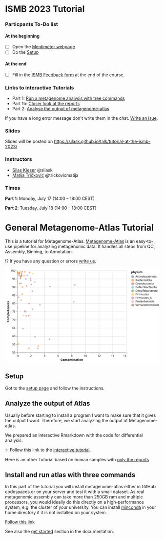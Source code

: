 [Binder_Rstudio]: https://rstudio.cloud/project/2975573

<!-- https://mybinder.org/v2/gh/metagenome-atlas/BinderTutorial/R?urlpath=git-pull%3Frepo%3Dhttps%253A%252F%252Fgithub.com%252Fmetagenome-atlas%252FTutorial%26urlpath%3Drstudio%252F%26branch%3Dmaster -->

[Binder_Jupyter]: https://mybinder.org/v2/gh/metagenome-atlas/BinderTutorial/Python?urlpath=git-pull%3Frepo%3Dhttps%253A%252F%252Fgithub.com%252Fmetagenome-atlas%252FTutorial%26urlpath%3Dlab%252Ftree%252FTutorial%252F%26branch%3Dmaster
[chat]: https://github.com/metagenome-atlas/Tutorial/issues




# ISMB 2023 Tutorial


### Particpants To-Do list
#### At the beginning
- [ ] Open the [Mentimeter webpage](https://www.menti.com/almxgknfw2bg)
- [ ] Do the [Setup](https://github.com/metagenome-atlas/Tutorial/blob/master/Setup.md)
#### At the end
- [ ] Fill in the [ISMB Feedback form](https://docs.google.com/forms/d/e/1FAIpQLSf_0RTzbDDMYLoB6sshSJ_uKtbTrC1xESEknfIexsdboh7lHA/viewform) at the end of the course.


### Links to interactive Tutorials

- Part 1: [Run a metagenome analysis with tree commands](https://metagenome-atlas.shinyapps.io/TryAtlas)
- Part 1b: [Closer look at the reports](https://metagenome-atlas.shinyapps.io/Output_human)
- Part 2: [Analyse the output of metagenome-atlas](https://metagenome-atlas.shinyapps.io/Part2) 

If you have a long error message don't write them in the chat. [Write an isue][chat].

### Slides
Slides will be posted on https://silask.github.io/talk/tutorial-at-the-ismb-2023/

### Instructors

- [Silas Kieser](https://silask.github.io/) @silask
- [Matija Tričković](https://www.linkedin.com/in/trickovicmatija) @trickovicmatija

### Times

**Part 1**: Monday, July 17 (14:00 – 18:00 CEST)

**Part 2**: Tuesday, July 18 (14:00 – 18:00 CEST)

# General Metagenome-Atlas Tutorial

This is a tutorial for Metagenome-Atlas. [Metagenome-Atlas](https://metagenome-atlas.github.io/) is an easy-to-use pipeline for analyzing metagenomic data. It handles all steps from QC, Assembly, Binning, to Annotation.

:interrobang: If you have any question or errors [write us][chat].


![checkmquality](Tutorial/images/quality.svg)


## Setup

Got to the [setup page](Setup.md) and follow the instructions.


## Analyze the output of Atlas

Usually before starting to install a program I want to make sure that it gives the output I want.
Therefore, we start analyzing the output of Metagenome-atlas.

We prepared an interactive Rmarkdown with the code for differential analysis. 

:sparkles: Follow this link to the [interactive tutorial](https://metagenome-atlas.shinyapps.io/Part2).


Here is an other Tutorial based on human samples with [only the reports](https://metagenome-atlas.shinyapps.io/Output_human)

<!--


![Picture of obese mice](https://upload.wikimedia.org/wikipedia/commons/0/0b/Fatmouse.jpg)


Click on the links below:

[Rstudio][Binder_Rstudio]          [Jupyter][Binder_Jupyter]

If something doesn't work, [let us know][chat].

### Run the code on your computer
If you want to run this code on your machine. 
Download this repo either as zip or with `git clone`. In the directories `Python` and `R` are dedicated scripts to install the necessary packages to run the code. 

-->

## Install and run atlas with three commands

In this part of the tutorial you will install metagenome-atlas either in GitHub codespaces or on your server and test it with a small dataset.
As real metagenomic assembly can take more than 250GB ram and multiple processors, you would ideally do this directly on a high-performance system, e.g. the cluster of your university. You can install [minconda](https://docs.conda.io/en/latest/miniconda.html) in your home directory if it is not installed on your system.

[Follow this link](https://metagenome-atlas.shinyapps.io/TryAtlas)


See also the [get started](https://metagenome-atlas.readthedocs.io/en/latest/usage/getting_started.html#install-metagenome-atlas) section in the documentation.



<!--
[This cool report](http://htmlpreview.github.io/?https://github.com/metagenome-atlas/Tutorial/blob/master/Example/Results/Summary.html):sparkles: shows the most interesting output of Atlas.


Metagenome-Atlas produces a lot of other outputs from the QC and assembly steps. They are  summarized reports such as these ones:
- [QC_report](https://metagenome-atlas.readthedocs.io/en/latest/_static/QC_report.html)
- [assembly report](https://metagenome-atlas.readthedocs.io/en/latest/_static/assembly_report.html).
-->

